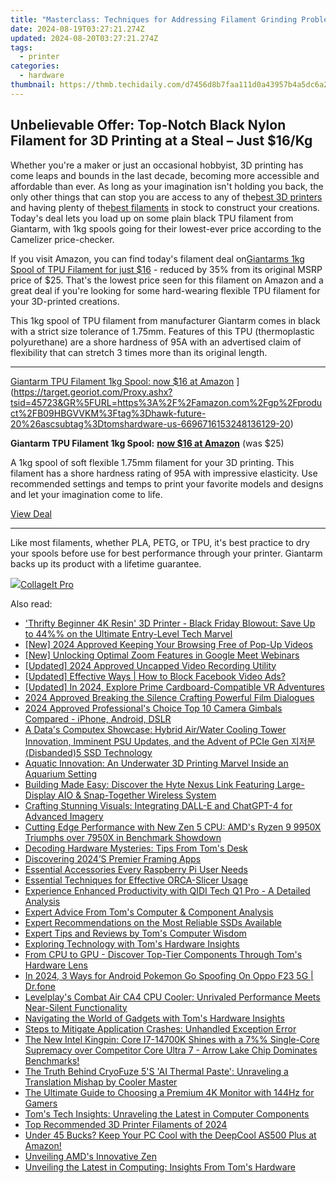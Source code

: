 ```yaml
---
title: "Masterclass: Techniques for Addressing Filament Grinding Problems"
date: 2024-08-19T03:27:21.274Z
updated: 2024-08-20T03:27:21.274Z
tags:
  - printer
categories:
  - hardware
thumbnail: https://thmb.techidaily.com/d7456d8b7faa111d0a43957b4a5dc6a2bd7fa022e346daf01ae591cee8bd80cf.jpg
---
```


## Unbelievable Offer: Top-Notch Black Nylon Filament for 3D Printing at a Steal – Just $16/Kg

Whether you're a maker or just an occasional hobbyist, 3D printing has come leaps and bounds in the last decade, becoming more accessible and affordable than ever. As long as your imagination isn't holding you back, the only other things that can stop you are access to any of the[best 3D printers](https://www.tomshardware.com/best-picks/best-3d-printers) and having plenty of the[best filaments](https://www.tomshardware.com/best-picks/best-filaments-for-3d-printing) in stock to construct your creations. Today's deal lets you load up on some plain black TPU filament from Giantarm, with 1kg spools going for their lowest-ever price according to the Camelizer price-checker.

 If you visit Amazon, you can find today's filament deal on[Giantarms 1kg Spool of TPU Filament for just $16](https://target.georiot.com/Proxy.ashx?tsid=45723&GR%5FURL=https%3A%2F%2Famazon.com%2Fgp%2Fproduct%2FB09HBGVVKM%3Ftag%3Dhawk-future-20%26ascsubtag%3Dtomshardware-us-7057172478014116574-20) \- reduced by 35% from its original MSRP price of $25\. That's the lowest price seen for this filament on Amazon and a great deal if you're looking for some hard-wearing flexible TPU filament for your 3D-printed creations.

 This 1kg spool of TPU filament from manufacturer Giantarm comes in black with a strict size tolerance of 1.75mm. Features of this TPU (thermoplastic polyurethane) are a shore hardness of 95A with an advertised claim of flexibility that can stretch 3 times more than its original length.

---

[Giantarm TPU Filament 1kg Spool: now $16 at Amazon](https://cdn.mos.cms.futurecdn.net/PAhV48MHiDQzyvDpWobjeD-200-100.png "Giantarm TPU Filament 1kg Spool: now $16 at Amazon") ](https://target.georiot.com/Proxy.ashx?tsid=45723&GR%5FURL=https%3A%2F%2Famazon.com%2Fgp%2Fproduct%2FB09HBGVVKM%3Ftag%3Dhawk-future-20%26ascsubtag%3Dtomshardware-us-6696716153248136129-20)

**Giantarm TPU Filament 1kg Spool:** [**now $16 at Amazon**](https://target.georiot.com/Proxy.ashx?tsid=45723&GR%5FURL=https%3A%2F%2Famazon.com%2Fgp%2Fproduct%2FB09HBGVVKM%3Ftag%3Dhawk-future-20%26ascsubtag%3Dtomshardware-us-6564536993832971154-20) (was $25)  
  
 A 1kg spool of soft flexible 1.75mm filament for your 3D printing. This filament has a shore hardness rating of 95A with impressive elasticity. Use recommended settings and temps to print your favorite models and designs and let your imagination come to life.

[View Deal](https://target.georiot.com/Proxy.ashx?tsid=45723&GR%5FURL=https%3A%2F%2Famazon.com%2Fgp%2Fproduct%2FB09HBGVVKM%3Ftag%3Dhawk-future-20%26ascsubtag%3Dtomshardware-us-6696716153248136129-20)

---

 Like most filaments, whether PLA, PETG, or TPU, it's best practice to dry your spools before use for best performance through your printer. Giantarm backs up its product with a lifetime guarantee.


<ins class="adsbygoogle"
     style="display:block"
     data-ad-format="autorelaxed"
     data-ad-client="ca-pub-7571918770474297"
     data-ad-slot="1223367746"></ins>



<ins class="adsbygoogle"
     style="display:block"
     data-ad-client="ca-pub-7571918770474297"
     data-ad-slot="8358498916"
     data-ad-format="auto"
     data-full-width-responsive="true"></ins>

<!-- affiliate ads begin -->
<a href="https://secure.2checkout.com/order/checkout.php?PRODS=4530091&QTY=1&AFFILIATE=108875&CART=1"><img src="https://www.pearlmountainsoft.com/n_img/product/cit_win/banScrn.jpg" border="0">CollageIt Pro</a>
<!-- affiliate ads end -->
<span class="atpl-alsoreadstyle">Also read:</span>
<div><ul>
<li><a href="https://hardware-tips.techidaily.com/thrifty-beginner-4k-resin-3d-printer-black-friday-blowout-save-up-to-44-on-the-ultimate-entry-level-tech-marvel/"><u>'Thrifty Beginner 4K Resin' 3D Printer - Black Friday Blowout: Save Up to 44%% on the Ultimate Entry-Level Tech Marvel</u></a></li>
<li><a href="https://facebook-videos.techidaily.com/new-2024-approved-keeping-your-browsing-free-of-pop-up-videos/"><u>[New] 2024 Approved  Keeping Your Browsing Free of Pop-Up Videos</u></a></li>
<li><a href="https://fox-helps.techidaily.com/new-unlocking-optimal-zoom-features-in-google-meet-webinars/"><u>[New] Unlocking Optimal Zoom Features in Google Meet Webinars</u></a></li>
<li><a href="https://visual-screen-recording.techidaily.com/updated-2024-approved-uncapped-video-recording-utility/"><u>[Updated] 2024 Approved  Uncapped Video Recording Utility</u></a></li>
<li><a href="https://facebook-videos.techidaily.com/updated-effective-ways-how-to-block-facebook-video-ads/"><u>[Updated] Effective Ways | How to Block Facebook Video Ads?</u></a></li>
<li><a href="https://vp-tips.techidaily.com/updated-in-2024-explore-prime-cardboard-compatible-vr-adventures/"><u>[Updated] In 2024, Explore  Prime Cardboard-Compatible VR Adventures</u></a></li>
<li><a href="https://extra-tips.techidaily.com/2024-approved-breaking-the-silence-crafting-powerful-film-dialogues/"><u>2024 Approved  Breaking the Silence  Crafting Powerful Film Dialogues</u></a></li>
<li><a href="https://extra-approaches.techidaily.com/2024-approved-professionals-choice-top-10-camera-gimbals-compared-iphone-android-dslr/"><u>2024 Approved  Professional's Choice  Top 10 Camera Gimbals Compared - iPhone, Android, DSLR</u></a></li>
<li><a href="https://hardware-tips.techidaily.com/a-datas-computex-showcase-hybrid-airwater-cooling-tower-innovation-imminent-psu-updates-and-the-advent-of-pcie-gen-disbanded5-ssd-technology/"><u>A Data's Computex Showcase: Hybrid Air/Water Cooling Tower Innovation, Imminent PSU Updates, and the Advent of PCIe Gen 지저분(Disbanded)5 SSD Technology</u></a></li>
<li><a href="https://hardware-tips.techidaily.com/aquatic-innovation-an-underwater-3d-printing-marvel-inside-an-aquarium-setting/"><u>Aquatic Innovation: An Underwater 3D Printing Marvel Inside an Aquarium Setting</u></a></li>
<li><a href="https://hardware-tips.techidaily.com/building-made-easy-discover-the-hyte-nexus-link-featuring-large-display-aio-and-snap-together-wireless-system/"><u>Building Made Easy: Discover the Hyte Nexus Link Featuring Large-Display AIO & Snap-Together Wireless System</u></a></li>
<li><a href="https://tech-haven.techidaily.com/crafting-stunning-visuals-integrating-dall-e-and-chatgpt-4-for-advanced-imagery/"><u>Crafting Stunning Visuals: Integrating DALL-E and ChatGPT-4 for Advanced Imagery</u></a></li>
<li><a href="https://hardware-tips.techidaily.com/cutting-edge-performance-with-new-zen-5-cpu-amds-ryzen-9-9950x-triumphs-over-7950x-in-benchmark-showdown/"><u>Cutting Edge Performance with New Zen 5 CPU: AMD's Ryzen 9 9950X Triumphs over 7950X in Benchmark Showdown</u></a></li>
<li><a href="https://hardware-tips.techidaily.com/decoding-hardware-mysteries-tips-from-toms-desk/"><u>Decoding Hardware Mysteries: Tips From Tom's Desk</u></a></li>
<li><a href="https://extra-resources.techidaily.com/discovering-2024s-premier-framing-apps/"><u>Discovering 2024’S Premier Framing Apps</u></a></li>
<li><a href="https://hardware-tips.techidaily.com/essential-accessories-every-raspberry-pi-user-needs/"><u>Essential Accessories Every Raspberry Pi User Needs</u></a></li>
<li><a href="https://hardware-tips.techidaily.com/essential-techniques-for-effective-orca-slicer-usage/"><u>Essential Techniques for Effective ORCA-Slicer Usage</u></a></li>
<li><a href="https://hardware-tips.techidaily.com/experience-enhanced-productivity-with-qidi-tech-q1-pro-a-detailed-analysis/"><u>Experience Enhanced Productivity with QIDI Tech Q1 Pro - A Detailed Analysis</u></a></li>
<li><a href="https://hardware-tips.techidaily.com/expert-advice-from-toms-computer-and-component-analysis/"><u>Expert Advice From Tom's Computer & Component Analysis</u></a></li>
<li><a href="https://hardware-tips.techidaily.com/expert-recommendations-on-the-most-reliable-ssds-available/"><u>Expert Recommendations on the Most Reliable SSDs Available</u></a></li>
<li><a href="https://hardware-tips.techidaily.com/expert-tips-and-reviews-by-toms-computer-wisdom/"><u>Expert Tips and Reviews by Tom's Computer Wisdom</u></a></li>
<li><a href="https://hardware-tips.techidaily.com/exploring-technology-with-toms-hardware-insights/"><u>Exploring Technology with Tom's Hardware Insights</u></a></li>
<li><a href="https://hardware-tips.techidaily.com/from-cpu-to-gpu-discover-top-tier-components-through-toms-hardware-lens/"><u>From CPU to GPU - Discover Top-Tier Components Through Tom's Hardware Lens</u></a></li>
<li><a href="https://android-pokemon-go.techidaily.com/in-2024-3-ways-for-android-pokemon-go-spoofing-on-oppo-f23-5g-drfone-by-drfone-virtual-android/"><u>In 2024, 3 Ways for Android Pokemon Go Spoofing On Oppo F23 5G | Dr.fone</u></a></li>
<li><a href="https://hardware-tips.techidaily.com/levelplays-combat-air-ca4-cpu-cooler-unrivaled-performance-meets-near-silent-functionality/"><u>Levelplay's Combat Air CA4 CPU Cooler: Unrivaled Performance Meets Near-Silent Functionality</u></a></li>
<li><a href="https://hardware-tips.techidaily.com/navigating-the-world-of-gadgets-with-toms-hardware-insights/"><u>Navigating the World of Gadgets with Tom's Hardware Insights</u></a></li>
<li><a href="https://win11.techidaily.com/steps-to-mitigate-application-crashes-unhandled-exception-error/"><u>Steps to Mitigate Application Crashes: Unhandled Exception Error</u></a></li>
<li><a href="https://hardware-tips.techidaily.com/the-new-intel-kingpin-core-i7-14700k-shines-with-a-7-single-core-supremacy-over-competitor-core-ultra-7-arrow-lake-chip-dominates-benchmarks/"><u>The New Intel Kingpin: Core I7-14700K Shines with a 7%% Single-Core Supremacy over Competitor Core Ultra 7 - Arrow Lake Chip Dominates Benchmarks!</u></a></li>
<li><a href="https://hardware-tips.techidaily.com/the-truth-behind-cryofuze-5s-ai-thermal-paste-unraveling-a-translation-mishap-by-cooler-master/"><u>The Truth Behind CryoFuze 5'S 'AI Thermal Paste': Unraveling a Translation Mishap by Cooler Master</u></a></li>
<li><a href="https://hardware-tips.techidaily.com/the-ultimate-guide-to-choosing-a-premium-4k-monitor-with-144hz-for-gamers/"><u>The Ultimate Guide to Choosing a Premium 4K Monitor with 144Hz for Gamers</u></a></li>
<li><a href="https://hardware-tips.techidaily.com/toms-tech-insights-unraveling-the-latest-in-computer-components/"><u>Tom's Tech Insights: Unraveling the Latest in Computer Components</u></a></li>
<li><a href="https://hardware-tips.techidaily.com/top-recommended-3d-printer-filaments-of-2024/"><u>Top Recommended 3D Printer Filaments of 2024</u></a></li>
<li><a href="https://hardware-tips.techidaily.com/1723175716542-under-45-bucks-keep-your-pc-cool-with-the-deepcool-as500-plus-at-amazon/"><u>Under 45 Bucks? Keep Your PC Cool with the DeepCool AS500 Plus at Amazon!</u></a></li>
<li><a href="https://hardware-tips.techidaily.com/unveiling-amds-innovative-zen/"><u>Unveiling AMD's Innovative Zen</u></a></li>
<li><a href="https://hardware-tips.techidaily.com/unveiling-the-latest-in-computing-insights-from-toms-hardware/"><u>Unveiling the Latest in Computing: Insights From Tom's Hardware</u></a></li>
</ul></div>
